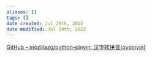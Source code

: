```yaml
---
aliases: []
tags: []
date created: Jul 29th, 2022
date modified: Jul 29th, 2022
---
```


[GitHub - mozillazg/python-pinyin: 汉字转拼音(pypinyin)](https://github.com/mozillazg/python-pinyin)

